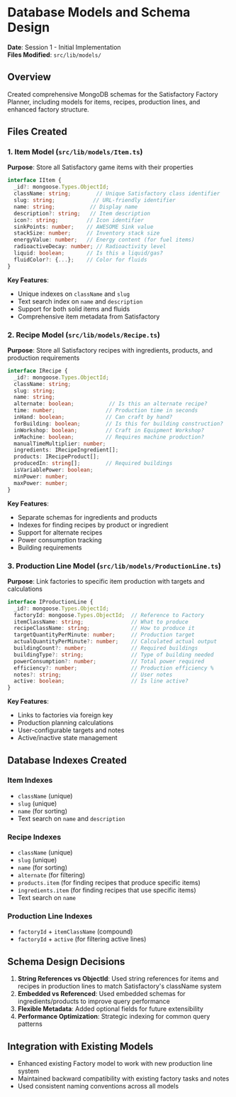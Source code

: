 # Database Models and Schema Design

**Date**: Session 1 - Initial Implementation  
**Files Modified**: `src/lib/models/`

## Overview
Created comprehensive MongoDB schemas for the Satisfactory Factory Planner, including models for items, recipes, production lines, and enhanced factory structure.

## Files Created

### 1. Item Model (`src/lib/models/Item.ts`)
**Purpose**: Store all Satisfactory game items with their properties

```typescript
interface IItem {
  _id?: mongoose.Types.ObjectId;
  className: string;        // Unique Satisfactory class identifier
  slug: string;            // URL-friendly identifier
  name: string;           // Display name
  description?: string;   // Item description
  icon?: string;         // Icon identifier
  sinkPoints: number;    // AWESOME Sink value
  stackSize: number;     // Inventory stack size
  energyValue: number;   // Energy content (for fuel items)
  radioactiveDecay: number; // Radioactivity level
  liquid: boolean;       // Is this a liquid/gas?
  fluidColor?: {...};    // Color for fluids
}
```

**Key Features**:
- Unique indexes on `className` and `slug`
- Text search index on `name` and `description`
- Support for both solid items and fluids
- Comprehensive item metadata from Satisfactory

### 2. Recipe Model (`src/lib/models/Recipe.ts`)
**Purpose**: Store all Satisfactory recipes with ingredients, products, and production requirements

```typescript
interface IRecipe {
  _id?: mongoose.Types.ObjectId;
  className: string;
  slug: string;
  name: string;
  alternate: boolean;           // Is this an alternate recipe?
  time: number;                // Production time in seconds
  inHand: boolean;             // Can craft by hand?
  forBuilding: boolean;        // Is this for building construction?
  inWorkshop: boolean;         // Craft in Equipment Workshop?
  inMachine: boolean;          // Requires machine production?
  manualTimeMultiplier: number;
  ingredients: IRecipeIngredient[];
  products: IRecipeProduct[];
  producedIn: string[];        // Required buildings
  isVariablePower: boolean;
  minPower: number;
  maxPower: number;
}
```

**Key Features**:
- Separate schemas for ingredients and products
- Indexes for finding recipes by product or ingredient
- Support for alternate recipes
- Power consumption tracking
- Building requirements

### 3. Production Line Model (`src/lib/models/ProductionLine.ts`)
**Purpose**: Link factories to specific item production with targets and calculations

```typescript
interface IProductionLine {
  _id?: mongoose.Types.ObjectId;
  factoryId: mongoose.Types.ObjectId;  // Reference to Factory
  itemClassName: string;               // What to produce
  recipeClassName: string;             // How to produce it
  targetQuantityPerMinute: number;     // Production target
  actualQuantityPerMinute?: number;    // Calculated actual output
  buildingCount?: number;              // Required buildings
  buildingType?: string;               // Type of building needed
  powerConsumption?: number;           // Total power required
  efficiency?: number;                 // Production efficiency %
  notes?: string;                      // User notes
  active: boolean;                     // Is line active?
}
```

**Key Features**:
- Links to factories via foreign key
- Production planning calculations
- User-configurable targets and notes
- Active/inactive state management

## Database Indexes Created

### Item Indexes
- `className` (unique)
- `slug` (unique) 
- `name` (for sorting)
- Text search on `name` and `description`

### Recipe Indexes
- `className` (unique)
- `slug` (unique)
- `name` (for sorting)
- `alternate` (for filtering)
- `products.item` (for finding recipes that produce specific items)
- `ingredients.item` (for finding recipes that use specific items)
- Text search on `name`

### Production Line Indexes
- `factoryId` + `itemClassName` (compound)
- `factoryId` + `active` (for filtering active lines)

## Schema Design Decisions

1. **String References vs ObjectId**: Used string references for items and recipes in production lines to match Satisfactory's className system
2. **Embedded vs Referenced**: Used embedded schemas for ingredients/products to improve query performance
3. **Flexible Metadata**: Added optional fields for future extensibility
4. **Performance Optimization**: Strategic indexing for common query patterns

## Integration with Existing Models
- Enhanced existing Factory model to work with new production line system
- Maintained backward compatibility with existing factory tasks and notes
- Used consistent naming conventions across all models
